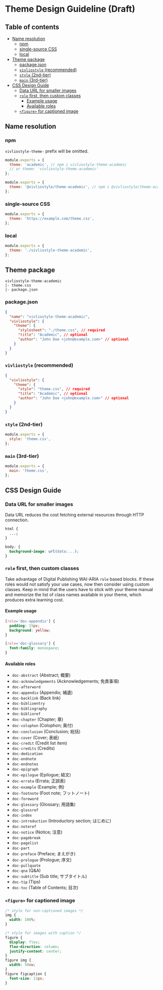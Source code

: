 # Theme Design Guideline (Draft)

## Table of contents

<!-- START doctoc generated TOC please keep comment here to allow auto update -->
<!-- DON'T EDIT THIS SECTION, INSTEAD RE-RUN doctoc TO UPDATE -->

- [Name resolution](#name-resolution)
  - [npm](#npm)
  - [single-source CSS](#single-source-css)
  - [local](#local)
- [Theme package](#theme-package)
  - [package.json](#packagejson)
  - [`vivliostyle` (recommended)](#vivliostyle-recommended)
  - [`style` (2nd-tier)](#style-2nd-tier)
  - [`main` (3rd-tier)](#main-3rd-tier)
- [CSS Design Guide](#css-design-guide)
  - [Data URL for smaller images](#data-url-for-smaller-images)
  - [`role` first, then custom classes](#role-first-then-custom-classes)
    - [Example usage](#example-usage)
    - [Available roles](#available-roles)
  - [`<figure>` for captioned image](#figure-for-captioned-image)

<!-- END doctoc generated TOC please keep comment here to allow auto update -->

## Name resolution

### npm

`vivliostyle-theme-` prefix will be omitted.

```js
module.exports = {
  theme: 'academic', // npm i vivliostyle-theme-academic
  // or theme: 'vivliostyle-theme-academic'
};
```

```js
module.exports = {
  theme: '@vivliostyle/theme-academic', // npm i @vivliostyle/theme-academic
};
```

### single-source CSS

```js
module.exports = {
  theme: 'https://example.com/theme.css',
};
```

### local

```js
module.exports = {
  theme: './vivliostyle-theme-academic',
};
```

## Theme package

```
vivliostyle-theme-academic
|- theme.css
|- package.json
```

### package.json

```json
{
  "name": "vivliostyle-theme-academic",
  "vivliostyle": {
    "theme": {
      "stylesheet": "./theme.css", // required
      "title": "Academic", // optional
      "author": "John Doe <john@example.com>" // optional
    }
  }
}
```

### `vivliostyle` (recommended)

```json
{
  "vivliostyle": {
    "theme": {
      "style": "theme.css", // required
      "title": "Academic", // optional
      "author": "John Doe <john@example.com>" // optional
    }
  }
}
```

### `style` (2nd-tier)

```js
module.exports = {
  style: 'theme.css',
};
```

### `main` (3rd-tier)

```js
module.exports = {
  main: 'theme.css',
};
```

## CSS Design Guide

### Data URL for smaller images

Data URL reduces the cost fetching external resources through HTTP connection.

```css
html {
  ...;
}

body: {
  background-image: url(data:...);
}
```

### `role` first, then custom classes

Take advantage of Digital Publishing WAI-ARIA `role` based blocks.
If these roles would not satisfy your use cases, now then consider using custom classes. Keep in mind that the users have to stick with your theme manual and memorize the list of class names available in your theme, which produces extra learning cost.

#### Example usage

```css
[role='doc-appendix'] {
  padding: 15px;
  background: yellow;
}

[role='doc-glossary'] {
  font-family: monospace;
}
```

#### Available roles

- `doc-abstract` (Abstract; 概要)
- `doc-acknowledgements` (Acknowledgements; 免責事項)
- `doc-afterword`
- `doc-appendix` (Appendix; 補遺)
- `doc-backlink` (Back link)
- `doc-biblioentry`
- `doc-bibliography`
- `doc-biblioref`
- `doc-chapter` (Chapter; 章)
- `doc-colophon` (Colophon; 奥付)
- `doc-conclusion` (Conclusion; 総括)
- `doc-cover` (Cover; 表紙)
- `doc-credit` (Credit list item)
- `doc-credits` (Credits)
- `doc-dedication`
- `doc-endnote`
- `doc-endnotes`
- `doc-epigraph`
- `doc-epilogue` (Epilogue; 結文)
- `doc-errata` (Errata; 正誤表)
- `doc-example` (Example; 例)
- `doc-footnote` (Foot note; フットノート)
- `doc-foreword`
- `doc-glossary` (Glossary; 用語集)
- `doc-glossref`
- `doc-index`
- `doc-introduction` (Introductory section; はじめに)
- `doc-noteref`
- `doc-notice` (Notice; 注意)
- `doc-pagebreak`
- `doc-pagelist`
- `doc-part`
- `doc-preface` (Preface; まえがき)
- `doc-prologue` (Prologue; 序文)
- `doc-pullquote`
- `doc-qna` (Q&A)
- `doc-subtitle` (Sub title; サブタイトル)
- `doc-tip` (Tips)
- `doc-toc` (Table of Contents; 目次)

### `<figure>` for captioned image

```css
/* style for non-captioned images */
img {
  width: 100%;
}

/* style for images with caption */
figure {
  display: flex;
  flex-direction: column;
  justify-content: center;
}
figure img {
  width: 50vw;
}
figure figcaption {
  font-size: 12px;
}
```
